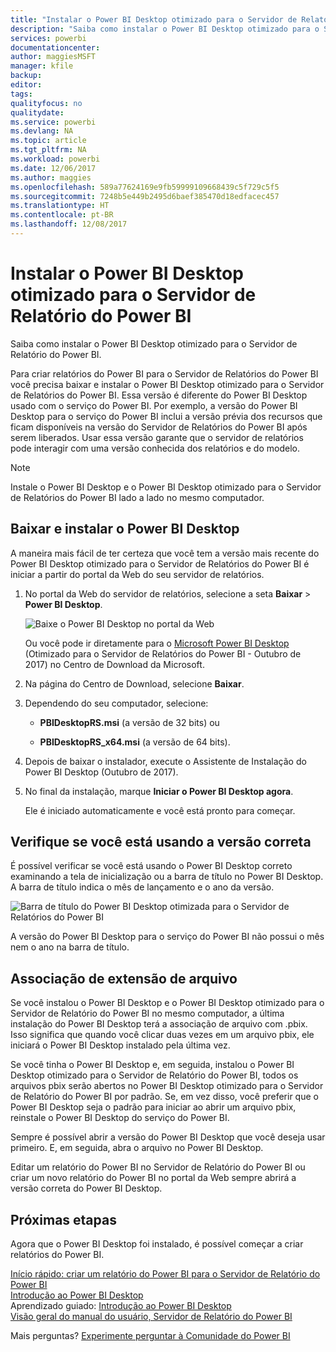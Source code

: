 ```yaml
---
title: "Instalar o Power BI Desktop otimizado para o Servidor de Relatório do Power BI"
description: "Saiba como instalar o Power BI Desktop otimizado para o Servidor de Relatório do Power BI"
services: powerbi
documentationcenter: 
author: maggiesMSFT
manager: kfile
backup: 
editor: 
tags: 
qualityfocus: no
qualitydate: 
ms.service: powerbi
ms.devlang: NA
ms.topic: article
ms.tgt_pltfrm: NA
ms.workload: powerbi
ms.date: 12/06/2017
ms.author: maggies
ms.openlocfilehash: 589a77624169e9fb59999109668439c5f729c5f5
ms.sourcegitcommit: 7248b5e449b2495d6baef385470d18edfacec457
ms.translationtype: HT
ms.contentlocale: pt-BR
ms.lasthandoff: 12/08/2017
---
```

# <a name="install-power-bi-desktop-optimized-for-power-bi-report-server"></a>Instalar o Power BI Desktop otimizado para o Servidor de Relatório do Power BI
Saiba como instalar o Power BI Desktop otimizado para o Servidor de Relatório do Power BI.

Para criar relatórios do Power BI para o Servidor de Relatórios do Power BI você precisa baixar e instalar o Power BI Desktop otimizado para o Servidor de Relatórios do Power BI. Essa versão é diferente do Power BI Desktop usado com o serviço do Power BI. Por exemplo, a versão do Power BI Desktop para o serviço do Power BI inclui a versão prévia dos recursos que ficam disponíveis na versão do Servidor de Relatórios do Power BI após serem liberados. Usar essa versão garante que o servidor de relatórios pode interagir com uma versão conhecida dos relatórios e do modelo. 

> [!NOTE]
> Instale o Power BI Desktop e o Power BI Desktop otimizado para o Servidor de Relatórios do Power BI lado a lado no mesmo computador.

## <a name="download-and-install-power-bi-desktop"></a>Baixar e instalar o Power BI Desktop

A maneira mais fácil de ter certeza que você tem a versão mais recente do Power BI Desktop otimizado para o Servidor de Relatórios do Power BI é iniciar a partir do portal da Web do seu servidor de relatórios.

1. No portal da Web do servidor de relatórios, selecione a seta **Baixar** > **Power BI Desktop**.

    ![Baixe o Power BI Desktop no portal da Web](media/install-powerbi-desktop/report-server-download-web-portal.png)

    Ou você pode ir diretamente para o [Microsoft Power BI Desktop](https://go.microsoft.com/fwlink/?linkid=861076) (Otimizado para o Servidor de Relatórios do Power BI - Outubro de 2017) no Centro de Download da Microsoft.

2. Na página do Centro de Download, selecione **Baixar**.

3. Dependendo do seu computador, selecione: 

    - **PBIDesktopRS.msi** (a versão de 32 bits) ou

    - **PBIDesktopRS_x64.msi** (a versão de 64 bits).

1. Depois de baixar o instalador, execute o Assistente de Instalação do Power BI Desktop (Outubro de 2017).
2. No final da instalação, marque **Iniciar o Power BI Desktop agora**.
   
    Ele é iniciado automaticamente e você está pronto para começar.

## <a name="verify-you-are-using-the-correct-version"></a>Verifique se você está usando a versão correta
É possível verificar se você está usando o Power BI Desktop correto examinando a tela de inicialização ou a barra de título no Power BI Desktop. A barra de título indica o mês de lançamento e o ano da versão.

![Barra de título do Power BI Desktop otimizada para o Servidor de Relatórios do Power BI](media/quickstart-create-powerbi-report/report-server-desktop-october-2017-version.png)

A versão do Power BI Desktop para o serviço do Power BI não possui o mês nem o ano na barra de título.

## <a name="file-extension-association"></a>Associação de extensão de arquivo
Se você instalou o Power BI Desktop e o Power BI Desktop otimizado para o Servidor de Relatório do Power BI no mesmo computador, a última instalação do Power BI Desktop terá a associação de arquivo com .pbix. Isso significa que quando você clicar duas vezes em um arquivo pbix, ele iniciará o Power BI Desktop instalado pela última vez.

Se você tinha o Power BI Desktop e, em seguida, instalou o Power BI Desktop otimizado para o Servidor de Relatório do Power BI, todos os arquivos pbix serão abertos no Power BI Desktop otimizado para o Servidor de Relatório do Power BI por padrão. Se, em vez disso, você preferir que o Power BI Desktop seja o padrão para iniciar ao abrir um arquivo pbix, reinstale o Power BI Desktop do serviço do Power BI.

Sempre é possível abrir a versão do Power BI Desktop que você deseja usar primeiro. E, em seguida, abra o arquivo no Power BI Desktop.

Editar um relatório do Power BI no Servidor de Relatório do Power BI ou criar um novo relatório do Power BI no portal da Web sempre abrirá a versão correta do Power BI Desktop.

## <a name="next-steps"></a>Próximas etapas
Agora que o Power BI Desktop foi instalado, é possível começar a criar relatórios do Power BI.

[Início rápido: criar um relatório do Power BI para o Servidor de Relatório do Power BI](quickstart-create-powerbi-report.md)  
[Introdução ao Power BI Desktop](../desktop-getting-started.md)  
Aprendizado guiado: [Introdução ao Power BI Desktop](../guided-learning/gettingdata.yml#step-2)  
[Visão geral do manual do usuário, Servidor de Relatório do Power BI](user-handbook-overview.md)

Mais perguntas? [Experimente perguntar à Comunidade do Power BI](https://community.powerbi.com/)

